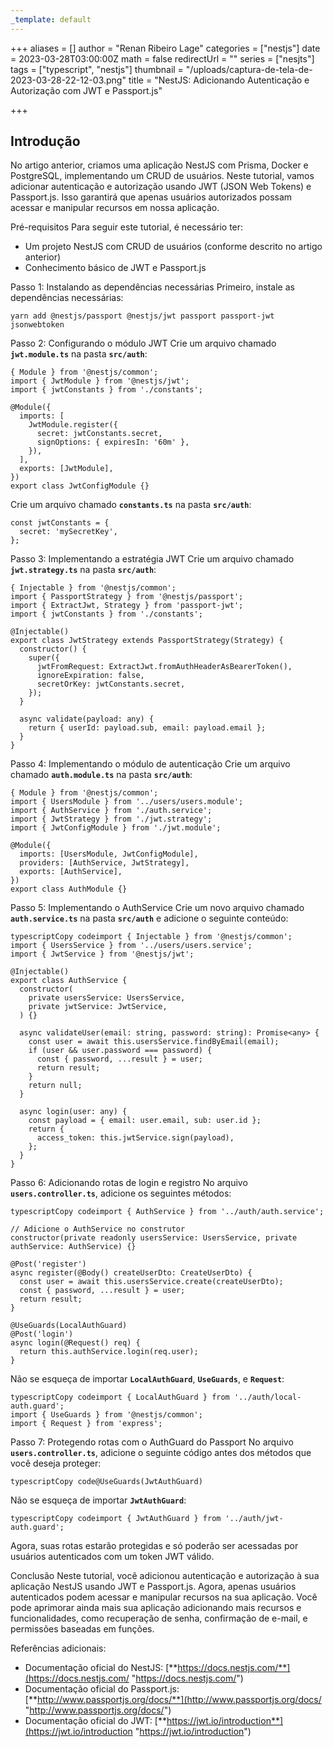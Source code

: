 ```yaml
---
_template: default
---
```



+++
aliases = []
author = "Renan Ribeiro Lage"
categories = ["nestjs"]
date = 2023-03-28T03:00:00Z
math = false
redirectUrl = ""
series = ["nesjts"]
tags = ["typescript", "nestjs"]
thumbnail = "/uploads/captura-de-tela-de-2023-03-28-22-12-03.png"
title = "NestJS: Adicionando Autenticação e Autorização com JWT e Passport.js"

+++
## Introdução 

No artigo anterior, criamos uma aplicação NestJS com Prisma, Docker e PostgreSQL, implementando um CRUD de usuários. Neste tutorial, vamos adicionar autenticação e autorização usando JWT (JSON Web Tokens) e Passport.js. Isso garantirá que apenas usuários autorizados possam acessar e manipular recursos em nossa aplicação.

Pré-requisitos Para seguir este tutorial, é necessário ter:

* Um projeto NestJS com CRUD de usuários (conforme descrito no artigo anterior)
* Conhecimento básico de JWT e Passport.js

Passo 1: Instalando as dependências necessárias Primeiro, instale as dependências necessárias:

    yarn add @nestjs/passport @nestjs/jwt passport passport-jwt jsonwebtoken

Passo 2: Configurando o módulo JWT Crie um arquivo chamado **`jwt.module.ts`** na pasta **`src/auth`**:

    { Module } from '@nestjs/common';
    import { JwtModule } from '@nestjs/jwt';
    import { jwtConstants } from './constants';
    
    @Module({
      imports: [
        JwtModule.register({
          secret: jwtConstants.secret,
          signOptions: { expiresIn: '60m' },
        }),
      ],
      exports: [JwtModule],
    })
    export class JwtConfigModule {}
    

Crie um arquivo chamado **`constants.ts`** na pasta **`src/auth`**:

    const jwtConstants = {
      secret: 'mySecretKey',
    };
    

Passo 3: Implementando a estratégia JWT Crie um arquivo chamado **`jwt.strategy.ts`** na pasta **`src/auth`**:

    { Injectable } from '@nestjs/common';
    import { PassportStrategy } from '@nestjs/passport';
    import { ExtractJwt, Strategy } from 'passport-jwt';
    import { jwtConstants } from './constants';
    
    @Injectable()
    export class JwtStrategy extends PassportStrategy(Strategy) {
      constructor() {
        super({
          jwtFromRequest: ExtractJwt.fromAuthHeaderAsBearerToken(),
          ignoreExpiration: false,
          secretOrKey: jwtConstants.secret,
        });
      }
    
      async validate(payload: any) {
        return { userId: payload.sub, email: payload.email };
      }
    }
    

Passo 4: Implementando o módulo de autenticação Crie um arquivo chamado **`auth.module.ts`** na pasta **`src/auth`**:

    { Module } from '@nestjs/common';
    import { UsersModule } from '../users/users.module';
    import { AuthService } from './auth.service';
    import { JwtStrategy } from './jwt.strategy';
    import { JwtConfigModule } from './jwt.module';
    
    @Module({
      imports: [UsersModule, JwtConfigModule],
      providers: [AuthService, JwtStrategy],
      exports: [AuthService],
    })
    export class AuthModule {}
    

Passo 5: Implementando o AuthService Crie um novo arquivo chamado **`auth.service.ts`** na pasta **`src/auth`** e adicione o seguinte conteúdo:

    typescriptCopy codeimport { Injectable } from '@nestjs/common';
    import { UsersService } from '../users/users.service';
    import { JwtService } from '@nestjs/jwt';
    
    @Injectable()
    export class AuthService {
      constructor(
        private usersService: UsersService,
        private jwtService: JwtService,
      ) {}
    
      async validateUser(email: string, password: string): Promise<any> {
        const user = await this.usersService.findByEmail(email);
        if (user && user.password === password) {
          const { password, ...result } = user;
          return result;
        }
        return null;
      }
    
      async login(user: any) {
        const payload = { email: user.email, sub: user.id };
        return {
          access_token: this.jwtService.sign(payload),
        };
      }
    }
    

Passo 6: Adicionando rotas de login e registro No arquivo **`users.controller.ts`**, adicione os seguintes métodos:

    typescriptCopy codeimport { AuthService } from '../auth/auth.service';
    
    // Adicione o AuthService no construtor
    constructor(private readonly usersService: UsersService, private authService: AuthService) {}
    
    @Post('register')
    async register(@Body() createUserDto: CreateUserDto) {
      const user = await this.usersService.create(createUserDto);
      const { password, ...result } = user;
      return result;
    }
    
    @UseGuards(LocalAuthGuard)
    @Post('login')
    async login(@Request() req) {
      return this.authService.login(req.user);
    }
    

Não se esqueça de importar **`LocalAuthGuard`**, **`UseGuards`**, e **`Request`**:

    typescriptCopy codeimport { LocalAuthGuard } from '../auth/local-auth.guard';
    import { UseGuards } from '@nestjs/common';
    import { Request } from 'express';
    

Passo 7: Protegendo rotas com o AuthGuard do Passport No arquivo **`users.controller.ts`**, adicione o seguinte código antes dos métodos que você deseja proteger:

    typescriptCopy code@UseGuards(JwtAuthGuard)
    

Não se esqueça de importar **`JwtAuthGuard`**:

    typescriptCopy codeimport { JwtAuthGuard } from '../auth/jwt-auth.guard';
    

Agora, suas rotas estarão protegidas e só poderão ser acessadas por usuários autenticados com um token JWT válido.

Conclusão Neste tutorial, você adicionou autenticação e autorização à sua aplicação NestJS usando JWT e Passport.js. Agora, apenas usuários autenticados podem acessar e manipular recursos na sua aplicação. Você pode aprimorar ainda mais sua aplicação adicionando mais recursos e funcionalidades, como recuperação de senha, confirmação de e-mail, e permissões baseadas em funções.

Referências adicionais:

* Documentação oficial do NestJS: [**https://docs.nestjs.com/**](https://docs.nestjs.com/ "https://docs.nestjs.com/")
* Documentação oficial do Passport.js: [**http://www.passportjs.org/docs/**](http://www.passportjs.org/docs/ "http://www.passportjs.org/docs/")
* Documentação oficial do JWT: [**https://jwt.io/introduction**](https://jwt.io/introduction "https://jwt.io/introduction")
